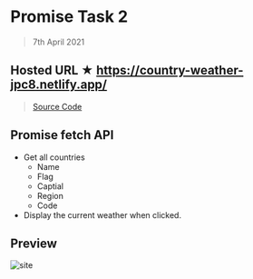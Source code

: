 # Promise Task 2

  > 7th April 2021

## Hosted URL ★ https://country-weather-jpc8.netlify.app/

> [Source Code](promise)

## Promise fetch API
  - Get all countries
    - Name
    - Flag
    - Captial
    - Region
    - Code
  - Display the current weather when clicked.

## Preview

![site](https://github.com/JPC8/guvi_BootCamp/blob/main/Tasks/Week3/promise-task-2/Preview.png)
